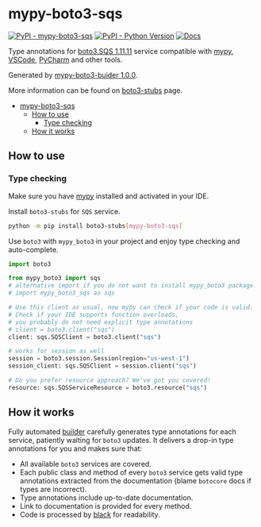 # mypy-boto3-sqs

[![PyPI - mypy-boto3-sqs](https://img.shields.io/pypi/v/mypy-boto3-sqs.svg?color=blue)](https://pypi.org/project/mypy-boto3-sqs)
[![PyPI - Python Version](https://img.shields.io/pypi/pyversions/mypy-boto3-sqs.svg?color=blue)](https://pypi.org/project/mypy-boto3-sqs)
[![Docs](https://img.shields.io/readthedocs/mypy-boto3-builder.svg?color=blue)](https://mypy-boto3-builder.readthedocs.io/)

Type annotations for
[boto3.SQS 1.11.11](https://boto3.amazonaws.com/v1/documentation/api/1.11.11/reference/services/sqs.html#SQS) service
compatible with [mypy](https://github.com/python/mypy), [VSCode](https://code.visualstudio.com/),
[PyCharm](https://www.jetbrains.com/pycharm/) and other tools.

Generated by [mypy-boto3-buider 1.0.0](https://github.com/vemel/mypy_boto3_builder).

More information can be found on [boto3-stubs](https://pypi.org/project/boto3-stubs/) page.

- [mypy-boto3-sqs](#mypy-boto3-sqs)
  - [How to use](#how-to-use)
    - [Type checking](#type-checking)
  - [How it works](#how-it-works)

## How to use

### Type checking

Make sure you have [mypy](https://github.com/python/mypy) installed and activated in your IDE.

Install `boto3-stubs` for `SQS` service.

```bash
python -m pip install boto3-stubs[mypy-boto3-sqs]
```

Use `boto3` with `mypy_boto3` in your project and enjoy type checking and auto-complete.

```python
import boto3

from mypy_boto3 import sqs
# alternative import if you do not want to install mypy_boto3 package
# import mypy_boto3_sqs as sqs

# Use this client as usual, now mypy can check if your code is valid.
# Check if your IDE supports function overloads,
# you probably do not need explicit type annotations
# client = boto3.client("sqs")
client: sqs.SQSClient = boto3.client("sqs")

# works for session as well
session = boto3.session.Session(region="us-west-1")
session_client: sqs.SQSClient = session.client("sqs")

# Do you prefer resource approach? We've got you covered!
resource: sqs.SQSServiceResource = boto3.resource("sqs")
```

## How it works

Fully automated [builder](https://github.com/vemel/mypy_boto3_builder) carefully generates
type annotations for each service, patiently waiting for `boto3` updates. It delivers
a drop-in type annotations for you and makes sure that:

- All available `boto3` services are covered.
- Each public class and method of every `boto3` service gets valid type annotations
  extracted from the documentation (blame `botocore` docs if types are incorrect).
- Type annotations include up-to-date documentation.
- Link to documentation is provided for every method.
- Code is processed by [black](https://github.com/psf/black) for readability.